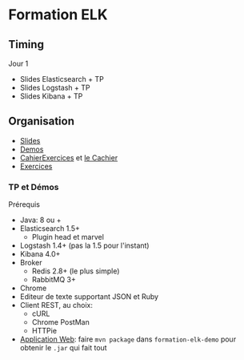 # Formation ELK

## Timing

Jour 1

- Slides Elasticsearch + TP
- Slides Logstash + TP
- Slides Kibana + TP

## Organisation

- [Slides](Slides/README.md)
- [Demos](Demos/README.md)
- [CahierExercices](Exercices/README.md) et [le Cachier](Exercices/Cahier.md)
- [Exercices](Exercices/README.md)



### TP et Démos

Prérequis
- Java: 8 ou +
- Elasticsearch 1.5+
    - Plugin head et marvel
- Logstash 1.4+ (pas la 1.5 pour l'instant)
- Kibana 4.0+
- Broker
    - Redis 2.8+ (le plus simple)
    - RabbitMQ 3+
- Chrome
- Editeur de texte supportant JSON et Ruby
- Client REST, au choix:
   - cURL
   - Chrome PostMan
   - HTTPie
- [Application Web](Exercices/workspaces/formation-elk-webapp/README.md): faire `mvn package` dans `formation-elk-demo` pour obtenir le `.jar` qui fait tout

